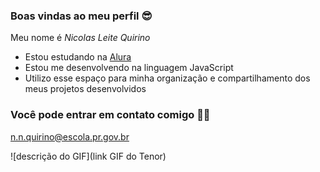 ### Boas vindas ao meu perfil 😎

Meu nome é *Nicolas Leite Quirino*

- Estou estudando na [Alura](https://www.alura.com.br)
- Estou me desenvolvendo na linguagem JavaScript
- Utilizo esse espaço para minha organização e compartilhamento dos meus projetos desenvolvidos

### Você pode entrar em contato comigo 🙏🏽

n.n.quirino@escola.pr.gov.br 

![descrição do GIF](link GIF do Tenor)
